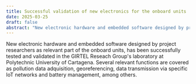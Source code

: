 ```yaml
---
title: Successful validation of new electronics for the onboard units
date: 2025-03-25
draft: false
abstract: "New electronic hardware and embedded software designed by project researchers as relevant part of the onboard units, has been successfully tested and validated in the GIRTEL Reseach Group's laboratory at Polytechnic University of Cartagena. Several relevant functions are covered as pollution data adquisition, georeferencing, data transmission via specific IoT networks and battery management, among others."
---
```


New electronic hardware and embedded software designed by project researchers as relevant part of the onboard units, has been successfully tested and validated in the GIRTEL Reseach Group's laboratory at Polytechnic University of Cartagena. Several relevant functions are covered as pollution data adquisition, georeferencing, data transmission via specific IoT networks and battery management, among others.

<!--more-->
